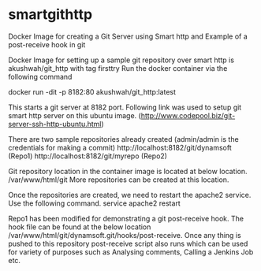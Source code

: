 # smartgithttp
Docker Image for creating a Git Server using Smart http and Example of a post-receive hook in git

Docker Image for setting up a sample git repository over smart http is akushwah/git_http with tag firsttry
Run the docker container via the following command

docker run -dit -p 8182:80 akushwah/git_http:latest

This starts a git server at 8182 port. 
Following link was used to setup git smart http server on this ubuntu image.
(http://www.codepool.biz/git-server-ssh-http-ubuntu.html)

There are two sample repositories already created (admin/admin is the credentials for making a commit)
http://localhost:8182/git/dynamsoft (Repo1)
http://localhost:8182/git/myrepo (Repo2)

Git repository location in the container image is located at below location.
/var/www/html/git
More repositories can be created at this location.

Once the repositories are created, we need to restart the apache2 service. Use the following command.
service apache2 restart

Repo1 has been modified for demonstrating a git post-receive hook. The hook file can be found at the below location
/var/www/html/git/dynamsoft.git/hooks/post-receive. 
Once any thing is pushed to this repository post-receive script also runs which can be used for variety of purposes such as
Analysing comments, Calling a Jenkins Job etc.
